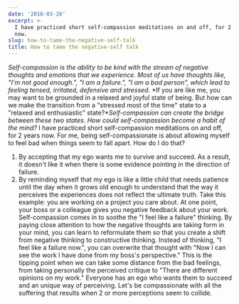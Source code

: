 ```yaml
---
date: '2018-03-20'
excerpt: >-
  I have practiced short self-compassion meditations on and off, for 2 years
  now.
slug: how-to-tame-the-negative-self-talk
title: How to tame the negative-self talk
---
```


*Self-compassion is the ability to be kind with the stream of negative thoughts and emotions that we experience. Most of us have thoughts like, "I'm not good enough.", "I am a failure.", "I am a bad person", which lead to feeling tensed, irritated, defensive and stressed.* 
*If you are like me, you may want to be grounded in a relaxed and joyful state of being. But how can we make the transition from a "stressed most of the time" state to a "relaxed and enthusiastic" state?**Self-compassion can create the bridge between these two states.* 
*How could self-compassion become a habit of the mind?*
I have practiced short self-compassion meditations on and off, for 2 years now. For me, being self-compassionate is about allowing myself to feel bad when things seem to fall apart. How do I do that?

1. By accepting that my ego wants me to survive and succeed. As a result, it doesn't like it when there is some evidence pointing in the direction of failure.
2. By reminding myself that my ego is like a little child that needs patience until the day when it grows old enough to understand that the way it perceives the experiences does not reflect the ultimate truth.
Take this example: you are working on a project you care about. At one point, your boss or a colleague gives you negative feedback about your work. Self-compassion comes in to soothe the "I feel like a failure" thinking. By paying close attention to how the negative thoughts are taking form in your mind, you can learn to reformulate them so that you create a shift from negative thinking to constructive thinking.
Instead of thinking, "I feel like a failure now.", you can overwrite that thought with "Now I can see the work I have done from my boss's perspective." This is the tipping point when we can take some distance from the bad feelings, from taking personally the perceived critique to "There are different opinions on my work."
Everyone has an ego who wants them to succeed and an unique way of perceiving. Let's be compassionate with all the suffering that results when 2 or more perceptions seem to collide.
